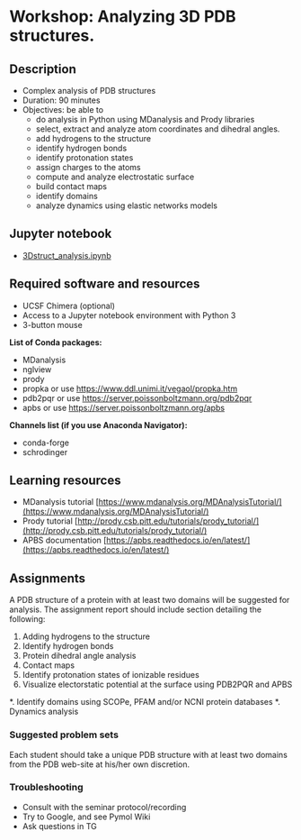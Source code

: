 # Workshop: Analyzing 3D PDB structures.

## Description
- Complex analysis of PDB structures
- Duration: 90 minutes
- Objectives: be able to 
    - do analysis in Python using MDanalysis and Prody libraries
    - select, extract and analyze atom coordinates and dihedral angles.
    - add hydrogens to the structure
    - identify hydrogen bonds
    - identify protonation states
    - assign charges to the atoms
    - compute and analyze electrostatic surface
    - build contact maps
    - identify domains
    - analyze dynamics using elastic networks models

## Jupyter notebook
- [3Dstruct_analysis.ipynb](3Dstruct_analysis.ipynb)
## Required software and resources
- UCSF Chimera (optional)
- Access to a Jupyter notebook environment with Python 3
- 3-button mouse

**List of Conda packages:**
- MDanalysis 
- nglview  
- prody 
- propka or use https://www.ddl.unimi.it/vegaol/propka.htm 
- pdb2pqr or use https://server.poissonboltzmann.org/pdb2pqr
- apbs or use https://server.poissonboltzmann.org/apbs

**Channels list (if you use Anaconda Navigator):**
- conda-forge
- schrodinger 

## Learning resources
- MDanalysis tutorial [https://www.mdanalysis.org/MDAnalysisTutorial/](https://www.mdanalysis.org/MDAnalysisTutorial/)
- Prody tutorial [http://prody.csb.pitt.edu/tutorials/prody_tutorial/](http://prody.csb.pitt.edu/tutorials/prody_tutorial/)
- APBS documentation [https://apbs.readthedocs.io/en/latest/](https://apbs.readthedocs.io/en/latest/)


## Assignments

A  PDB structure of a protein with at least two domains  will be suggested for analysis.
The assignment report should include section detailing the following:

1. Adding hydrogens to the structure
2. Identify hydrogen bonds
3. Protein dihedral angle analysis
4. Contact maps
5. Identify protonation states of ionizable residues
6. Visualize electorstatic potential at the surface using PDB2PQR and APBS

*. Identify domains using SCOPe, PFAM and/or NCNI protein databases 
*. Dynamics analysis

### Suggested problem sets
Each student should take a unique PDB structure with at least two domains from the PDB web-site at his/her own discretion.

### Troubleshooting
- Consult with the seminar protocol/recording
- Try to Google, and see Pymol Wiki
- Ask questions in TG
